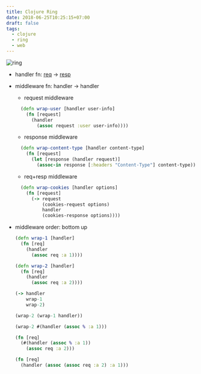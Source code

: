 ```yaml
---
title: Clojure Ring
date: 2018-06-25T10:25:15+07:00
draft: false
tags:
  - clojure
  - ring
  - web 
---
```


![ring](/images/ring.jpeg)

- handler fn: [req](https://github.com/ring-clojure/ring-spec/blob/master/src/ring/core/spec.clj#L114) -> [resp](https://github.com/ring-clojure/ring-spec/blob/master/src/ring/core/spec.clj#L145)

- middleware fn: handler -> handler
  + request middleware
  ```clj
    (defn wrap-user [handler user-info]
      (fn [request]
        (handler
          (assoc request :user user-info))))
  ```
  + response middleware
  ```clj
    (defn wrap-content-type [handler content-type]
      (fn [request]
        (let [response (handler request)]
          (assoc-in response [:headers "Content-Type"] content-type))))
  ```
  + req+resp middleware
  ```clj
    (defn wrap-cookies [handler options]
      (fn [request]
        (-> request
            (cookies-request options)
            handler
            (cookies-response options))))
  ```

- middleware order: bottom up
  ```clj
  (defn wrap-1 [handler]
    (fn [req]
      (handler
        (assoc req :a 1))))

  (defn wrap-2 [handler]
    (fn [req]
      (handler
        (assoc req :a 2))))

  (-> handler
      wrap-1
      wrap-2)

  (wrap-2 (wrap-1 handler))

  (wrap-2 #(handler (assoc % :a 1)))

  (fn [req]
    (#(handler (assoc % :a 1))
      (assoc req :a 2)))

  (fn [req]
    (handler (assoc (assoc req :a 2) :a 1)))
  ```
